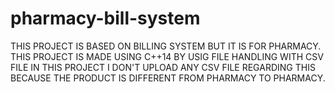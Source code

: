 # pharmacy-bill-system
THIS PROJECT IS BASED ON BILLING SYSTEM BUT IT IS FOR PHARMACY. THIS PROJECT IS MADE USING C++14 BY USIG FILE HANDLING  WITH CSV FILE
IN THIS PROJECT I DON'T UPLOAD ANY CSV FILE REGARDING THIS BECAUSE THE PRODUCT IS DIFFERENT FROM PHARMACY TO PHARMACY.
